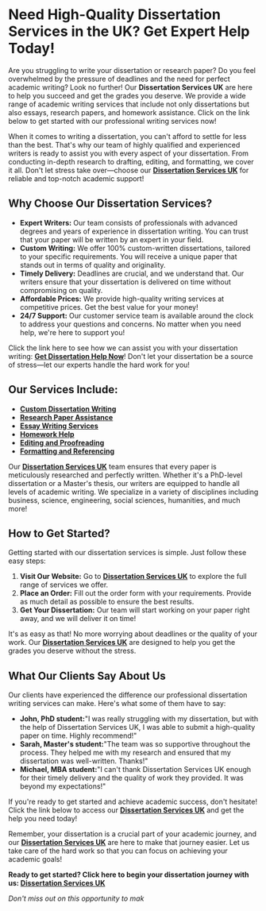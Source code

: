 # Need High-Quality Dissertation Services in the UK? Get Expert Help Today!

Are you struggling to write your dissertation or research paper? Do you feel overwhelmed by the pressure of deadlines and the need for perfect academic writing? Look no further! Our **Dissertation Services UK** are here to help you succeed and get the grades you deserve. We provide a wide range of academic writing services that include not only dissertations but also essays, research papers, and homework assistance. Click on the link below to get started with our professional writing services now!

When it comes to writing a dissertation, you can't afford to settle for less than the best. That's why our team of highly qualified and experienced writers is ready to assist you with every aspect of your dissertation. From conducting in-depth research to drafting, editing, and formatting, we cover it all. Don't let stress take over—choose our [**Dissertation Services UK**](https://tinyurl.com/topessay?keyword=dissertation+services+uk) for reliable and top-notch academic support!

## Why Choose Our Dissertation Services?

- **Expert Writers:** Our team consists of professionals with advanced degrees and years of experience in dissertation writing. You can trust that your paper will be written by an expert in your field.
- **Custom Writing:** We offer 100% custom-written dissertations, tailored to your specific requirements. You will receive a unique paper that stands out in terms of quality and originality.
- **Timely Delivery:** Deadlines are crucial, and we understand that. Our writers ensure that your dissertation is delivered on time without compromising on quality.
- **Affordable Prices:** We provide high-quality writing services at competitive prices. Get the best value for your money!
- **24/7 Support:** Our customer service team is available around the clock to address your questions and concerns. No matter when you need help, we're here to support you!

Click the link here to see how we can assist you with your dissertation writing: [**Get Dissertation Help Now**](https://tinyurl.com/topessay?keyword=dissertation+services+uk)! Don't let your dissertation be a source of stress—let our experts handle the hard work for you!

## Our Services Include:

- [**Custom Dissertation Writing**](https://tinyurl.com/topessay?keyword=dissertation+services+uk)
- [**Research Paper Assistance**](https://tinyurl.com/topessay?keyword=dissertation+services+uk)
- [**Essay Writing Services**](https://tinyurl.com/topessay?keyword=dissertation+services+uk)
- [**Homework Help**](https://tinyurl.com/topessay?keyword=dissertation+services+uk)
- [**Editing and Proofreading**](https://tinyurl.com/topessay?keyword=dissertation+services+uk)
- [**Formatting and Referencing**](https://tinyurl.com/topessay?keyword=dissertation+services+uk)

Our [**Dissertation Services UK**](https://tinyurl.com/topessay?keyword=dissertation+services+uk) team ensures that every paper is meticulously researched and perfectly written. Whether it's a PhD-level dissertation or a Master's thesis, our writers are equipped to handle all levels of academic writing. We specialize in a variety of disciplines including business, science, engineering, social sciences, humanities, and much more!

## How to Get Started?

Getting started with our dissertation services is simple. Just follow these easy steps:

1. **Visit Our Website:** Go to [**Dissertation Services UK**](https://tinyurl.com/topessay?keyword=dissertation+services+uk) to explore the full range of services we offer.
2. **Place an Order:** Fill out the order form with your requirements. Provide as much detail as possible to ensure the best results.
3. **Get Your Dissertation:** Our team will start working on your paper right away, and we will deliver it on time!

It's as easy as that! No more worrying about deadlines or the quality of your work. Our [**Dissertation Services UK**](https://tinyurl.com/topessay?keyword=dissertation+services+uk) are designed to help you get the grades you deserve without the stress.

## What Our Clients Say About Us

Our clients have experienced the difference our professional dissertation writing services can make. Here's what some of them have to say:

- **John, PhD student:**"I was really struggling with my dissertation, but with the help of Dissertation Services UK, I was able to submit a high-quality paper on time. Highly recommend!"
- **Sarah, Master's student:**"The team was so supportive throughout the process. They helped me with my research and ensured that my dissertation was well-written. Thanks!"
- **Michael, MBA student:**"I can't thank Dissertation Services UK enough for their timely delivery and the quality of work they provided. It was beyond my expectations!"

If you're ready to get started and achieve academic success, don't hesitate! Click the link below to access our [**Dissertation Services UK**](https://tinyurl.com/topessay?keyword=dissertation+services+uk) and get the help you need today!

Remember, your dissertation is a crucial part of your academic journey, and our [**Dissertation Services UK**](https://tinyurl.com/topessay?keyword=dissertation+services+uk) are here to make that journey easier. Let us take care of the hard work so that you can focus on achieving your academic goals!

**Ready to get started? Click here to begin your dissertation journey with us: [Dissertation Services UK](https://tinyurl.com/topessay?keyword=dissertation+services+uk)**

_Don't miss out on this opportunity to mak_
